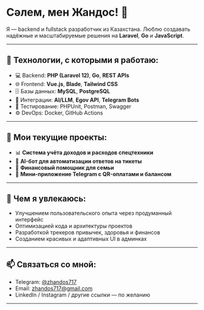 # Сәлем, мен Жандос! 👋

Я — backend и fullstack разработчик из Казахстана. Люблю создавать надёжные и масштабируемые решения на **Laravel**, **Go** и **JavaScript**.

---

## 🔧 Технологии, с которыми я работаю:
- 💻 Backend: **PHP (Laravel 12)**, **Go**, **REST APIs**
- 🌐 Frontend: **Vue.js**, **Blade**, **Tailwind CSS**
- 🗄️ Базы данных: **MySQL**, **PostgreSQL**
- 🧠 Интеграции: **AI/LLM**, **Egov API**, **Telegram Bots**
- 🧪 Тестирование: PHPUnit, Postman, Swagger
- ⚙️ DevOps: Docker, GitHub Actions

---

## 🚀 Мои текущие проекты:
- 📊 **Система учёта доходов и расходов спецтехники**
- 🤖 **AI-бот для автоматизации ответов на тикеты**
- 🏦 **Финансовый помощник для семьи**
- 📱 **Мини-приложение Telegram с QR-оплатами и балансом**

---

## 🧠 Чем я увлекаюсь:
- Улучшением пользовательского опыта через продуманный интерфейс
- Оптимизацией кода и архитектуры проектов
- Разработкой трекеров привычек, здоровья и финансов
- Созданием красивых и адаптивных UI в админках

---

## 📫 Связаться со мной:
- Telegram: [@zhandos717](https://t.me/zhandos717)
- Email: zhandos717@gmail.com
- LinkedIn / Instagram / другие ссылки — по желанию

---
